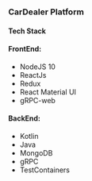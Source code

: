 ### CarDealer Platform

#### Tech Stack


#### FrontEnd:
  
  * NodeJS 10
  * ReactJs
  * Redux
  * React Material UI
  * gRPC-web


#### BackEnd:
  
  * Kotlin
  * Java
  * MongoDB
  * gRPC
  * TestContainers

